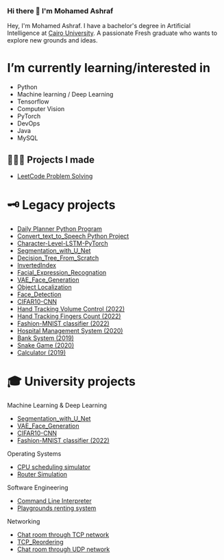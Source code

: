 ### Hi there 👋 I'm Mohamed Ashraf

Hey, I'm Mohamed Ashraf. I have a bachelor's degree in Artificial Intelligence at [Cairo University](https://cu.edu.eg/Home). A passionate Fresh graduate who wants to explore new grounds and ideas.

# I’m currently learning/interested in
- Python
- Machine learning / Deep Learning
- Tensorflow
- Computer Vision
- PyTorch
- DevOps
- Java
- MySQL

  
## 👨🏻‍💻 Projects I made
- [LeetCode Problem Solving](https://github.com/7MohamedAshraf10/LeetCode)
# 🗝 Legacy projects
- [Daily Planner Python Program](https://github.com/7MohamedAshraf10/Daily_Planner/tree/master)
- [Convert_text_to_Speech Python Project](https://github.com/7MohamedAshraf10/Convert_text_to_Speech/tree/master)
- [Character-Level-LSTM-PyTorch](https://github.com/7MohamedAshraf10/Character-Level-LSTM-PyTorch/tree/master)
- [Segmentation_with_U_Net](https://github.com/7MohamedAshraf10/Segmentation_with_U_Net)
- [Decision_Tree_From_Scratch](https://github.com/7MohamedAshraf10/Decision_Tree_From_Scratch)
- [InvertedIndex](https://github.com/7MohamedAshraf10/InvertedIndex)
- [Facial_Expression_Recognation](https://github.com/7MohamedAshraf10/Facial_Expression_Recognation)
- [VAE_Face_Generation](https://github.com/7MohamedAshraf10/VAE_Face_Generation)
- [Object Localization](https://github.com/7MohamedAshraf10/Object_Localization_with_Tensorflow)
- [Face_Detection](https://github.com/7MohamedAshraf10/Face_Detection)
- [CIFAR10-CNN](https://github.com/7MohamedAshraf10/CIFAR10_CNN)
- [Hand Tracking Volume Control (2022)](https://github.com/7MohamedAshraf10/HandTrackingProject)
- [Hand Tracking Fingers Count (2022)](https://github.com/7MohamedAshraf10/HandTrackingProject) 
- [Fashion-MNIST classifier (2022)](https://github.com/7MohamedAshraf10/Fashion_MNIST)
- [Hospital Management System (2020)](https://github.com/7MohamedAshraf10/HospitalManagementSystem)
- [Bank System (2019)](https://github.com/7MohamedAshraf10/Java_miniBankSystem)
- [Snake Game (2020)](https://github.com/7MohamedAshraf10/Java_SnakeGame)
- [Calculator (2019)](https://github.com/7MohamedAshraf10/Java_Calculator_GUISwing)



# 🎓 University projects
 Machine Learning & Deep Learning
 - [Segmentation_with_U_Net](https://github.com/7MohamedAshraf10/Segmentation_with_U_Net)
 - [VAE_Face_Generation](https://github.com/7MohamedAshraf10/VAE_Face_Generation)
 - [CIFAR10-CNN](https://github.com/7MohamedAshraf10/CIFAR10_CNN)
 - [Fashion-MNIST classifier (2022)](https://github.com/7MohamedAshraf10/Fashion_MNIST)
 

 Operating Systems
- [CPU scheduling simulator](https://github.com/7MohamedAshraf10/CPU-scheduling-simulator-) 
- [Router Simulation](https://github.com/7MohamedAshraf10/Router-Simulation)
  
 Software Engineering
- [Command Line Interpreter](https://github.com/7MohamedAshraf10/CommandLIneInterpreter)
- [Playgrounds renting system](https://github.com/7MohamedAshraf10/Java_miniPlaygroundSystem)


 Networking
- [Chat room through TCP network](https://github.com/7MohamedAshraf10/Java_TCP_Chat)
- [TCP_Reordering](https://github.com/7MohamedAshraf10/Java_TCP_Reordering)
- [Chat room through UDP network](https://github.com/7MohamedAshraf10/Java_UDP_Chat)

<!--
**7MohamedAshraf10/7MohamedAshraf10** is a ✨ _special_ ✨ repository because its `README.md` (this file) appears on your GitHub profile.
